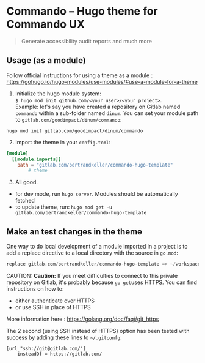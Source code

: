 # Commando – Hugo theme for Commando UX

> Generate accessibility audit reports and much more

## Usage (as a module)

Follow official instructions for using a theme as a module :  
https://gohugo.io/hugo-modules/use-modules/#use-a-module-for-a-theme

1. Initialize the hugo module system:  
`$ hugo mod init github.com/<your_user>/<your_project>`.  
Example: let's say you have created a repository on Gitlab named `commando` within  a sub-folder named `dinum`. You can set your module path to `gitlab.com/goodimpact/dinum/commando`:  
```shell
hugo mod init gitlab.com/goodimpact/dinum/commando
```

2. Import the theme in your `config.toml`:
```toml
[module]
  [[module.imports]]
    path = "gitlab.com/bertrandkeller/commando-hugo-template"
		# theme
```

3. All good.
  - for dev mode, run `hugo server`. Modules should be automatically fetched
  - to update theme, run: `hugo mod get -u gitlab.com/bertrandkeller/commando-hugo-template`

## Make an test changes in the theme

One way to do local development of a module imported in a project is to add a replace directive to a local directory with the source in `go.mod`:
```go
replace gitlab.com/bertrandkeller/commando-hugo-template => ~/workspace/dinum/commando-hugo-template
```

CAUTION: **Caution:**
If you meet difficulties to connect to this private repository on Gitlab, it's probably because `go get`uses HTTPS. You can find instructions on how to:
- either authenticate over HTTPS
- or use SSH in place of HTTPS

More information here : https://golang.org/doc/faq#git_https

The 2 second (using SSH instead of HTTPS) option has been tested with success by adding these lines to `~/.gitconfg`:
```git
[url "ssh://git@gitlab.com/"]
	insteadOf = https://gitlab.com/
```